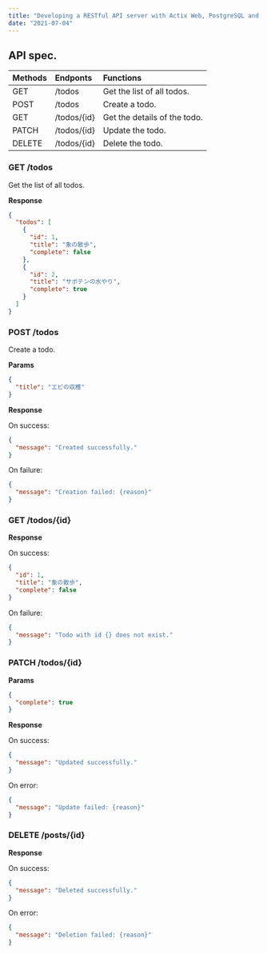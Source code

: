```yaml
---
title: "Developing a RESTful API server with Actix Web, PostgreSQL and Diesel on Docker: I. API spec."
date: "2021-07-04"
---
```


## API spec.

| Methods | Endponts    | Functions                    |
| :------ | :---------- | :--------------------------- |
| GET     | /todos      | Get the list of all todos.   |
| POST    | /todos      | Create a todo.               |
| GET     | /todos/{id} | Get the details of the todo. |
| PATCH   | /todos/{id} | Update the todo.             |
| DELETE  | /todos/{id} | Delete the todo.             |

### GET /todos

Get the list of all todos.

**Response**

```json
{
  "todos": [
    {
      "id": 1,
      "title": "象の散歩",
      "complete": false
    },
    {
      "id": 2,
      "title": "サボテンの水やり",
      "complete": true
    }
  ]
}
```

### POST /todos

Create a todo.

**Params**

```json
{
  "title": "エビの収穫"
}
```

**Response**

On success:

```json
{
  "message": "Created successfully."
}
```

On failure:

```json
{
  "message": "Creation failed: {reason}"
}
```

### GET /todos/{id}

**Response**

On success:

```json
{
  "id": 1,
  "title": "象の散歩",
  "complete": false
}
```

On failure:

```json
{
  "message": "Todo with id {} does not exist."
}
```

### PATCH /todos/{id}

**Params**

```json
{
  "complete": true
}
```

**Response**

On success:

```json
{
  "message": "Updated successfully."
}
```

On error:

```json
{
  "message": "Update failed: {reason}"
}
```

### DELETE /posts/{id}

**Response**

On success:

```json
{
  "message": "Deleted successfully."
}
```

On error:

```json
{
  "message": "Deletion failed: {reason}"
}
```

